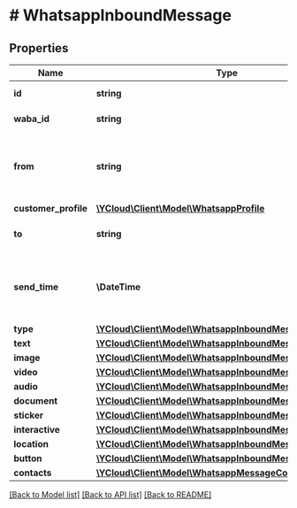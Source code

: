 # # WhatsappInboundMessage

## Properties

Name | Type | Description | Notes
------------ | ------------- | ------------- | -------------
**id** | **string** | Unique ID for the object. |
**waba_id** | **string** | WhatsApp Business Account ID. | [optional]
**from** | **string** | The customer&#39;s phone number who sent the message to the business, formatted in [E.164](https://en.wikipedia.org/wiki/E.164) format. | [optional]
**customer_profile** | [**\YCloud\Client\Model\WhatsappProfile**](WhatsappProfile.md) |  | [optional]
**to** | **string** | The recipient&#39;s phone number in [E.164](https://en.wikipedia.org/wiki/E.164) format. | [optional]
**send_time** | **\DateTime** | The time at which this message is sent, formatted in [RFC 3339](https://datatracker.ietf.org/doc/html/rfc3339). e.g., &#x60;2022-06-01T12:00:00.000Z&#x60;. | [optional]
**type** | [**\YCloud\Client\Model\WhatsappInboundMessageType**](WhatsappInboundMessageType.md) |  | [optional]
**text** | [**\YCloud\Client\Model\WhatsappInboundMessageText**](WhatsappInboundMessageText.md) |  | [optional]
**image** | [**\YCloud\Client\Model\WhatsappInboundMessageMedia**](WhatsappInboundMessageMedia.md) |  | [optional]
**video** | [**\YCloud\Client\Model\WhatsappInboundMessageMedia**](WhatsappInboundMessageMedia.md) |  | [optional]
**audio** | [**\YCloud\Client\Model\WhatsappInboundMessageMedia**](WhatsappInboundMessageMedia.md) |  | [optional]
**document** | [**\YCloud\Client\Model\WhatsappInboundMessageMedia**](WhatsappInboundMessageMedia.md) |  | [optional]
**sticker** | [**\YCloud\Client\Model\WhatsappInboundMessageMedia**](WhatsappInboundMessageMedia.md) |  | [optional]
**interactive** | [**\YCloud\Client\Model\WhatsappInboundMessageInteractive**](WhatsappInboundMessageInteractive.md) |  | [optional]
**location** | [**\YCloud\Client\Model\WhatsappInboundMessageLocation**](WhatsappInboundMessageLocation.md) |  | [optional]
**button** | [**\YCloud\Client\Model\WhatsappInboundMessageButton**](WhatsappInboundMessageButton.md) |  | [optional]
**contacts** | [**\YCloud\Client\Model\WhatsappMessageContact[]**](WhatsappMessageContact.md) |  | [optional]

[[Back to Model list]](../../README.md#models) [[Back to API list]](../../README.md#endpoints) [[Back to README]](../../README.md)

